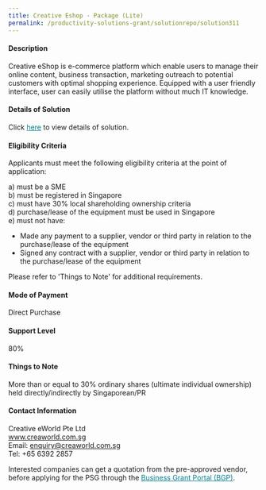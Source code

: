 ```yaml
---
title: Creative Eshop - Package (Lite)
permalink: /productivity-solutions-grant/solutionrepo/solution311
---
```


#### Description

Creative eShop is e-commerce platform which enable users to manage their online content, business transaction, marketing outreach to potential customers with optimal shopping experience. Equipped with a user friendly interface, user can easily utilise the platform without much IT knowledge.




#### Details of Solution

Click <a href='https://gb-assist-staging.netlify.app/images/psg/Creative_eWorld_Retail_EShop_Annex_3_Part_1.pdf' style='color:#037e8a'>here</a> to view details of solution.

#### Eligibility Criteria

Applicants must meet the following eligibility criteria at the point of application:

a) must be a SME <br>
b) must be registered in Singapore <br>
c) must have 30% local shareholding ownership criteria <br>
d) purchase/lease of the equipment must be used in Singapore <br>
e) must not have:
- Made any payment to a supplier, vendor or third party in relation to the purchase/lease of the equipment
- Signed any contract with a supplier, vendor or third party in relation to the purchase/lease of the equipment

Please refer to 'Things to Note' for additional requirements.

#### Mode of Payment
Direct Purchase

#### Support Level
80%

#### Things to Note
More than or equal to 30% ordinary shares (ultimate individual ownership) held directly/indirectly by Singaporean/PR

#### Contact Information
Creative eWorld Pte Ltd<br>www.creaworld.com.sg<br>Email: enquiry@creaworld.com.sg<br>Tel: +65 6392 2857

Interested companies can get a quotation from the pre-approved vendor, before applying for the PSG through the <a target='_blank' style='color:#037e8a' href='https://www.businessgrants.gov.sg/'>Business Grant Portal (BGP)</a>.
